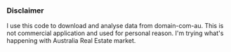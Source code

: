 ### Disclaimer
I use this code to download and analyse data from domain-com-au. This is not commercial application and used for personal reason. I'm trying what's happening with Australia Real Estate market. 
